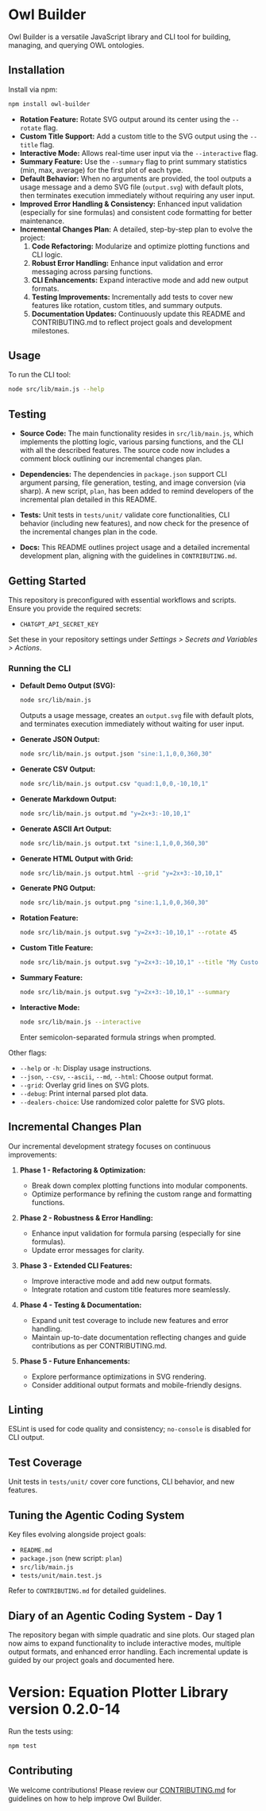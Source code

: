# Owl Builder

Owl Builder is a versatile JavaScript library and CLI tool for building, managing, and querying OWL ontologies.

## Installation

Install via npm:

```bash
npm install owl-builder
```

- **Rotation Feature:** Rotate SVG output around its center using the `--rotate` flag.
- **Custom Title Support:** Add a custom title to the SVG output using the `--title` flag.
- **Interactive Mode:** Allows real-time user input via the `--interactive` flag.
- **Summary Feature:** Use the `--summary` flag to print summary statistics (min, max, average) for the first plot of each type.
- **Default Behavior:** When no arguments are provided, the tool outputs a usage message and a demo SVG file (`output.svg`) with default plots, then terminates execution immediately without requiring any user input.
- **Improved Error Handling & Consistency:** Enhanced input validation (especially for sine formulas) and consistent code formatting for better maintenance.
- **Incremental Changes Plan:** A detailed, step-by-step plan to evolve the project:
  1. **Code Refactoring:** Modularize and optimize plotting functions and CLI logic.
  2. **Robust Error Handling:** Enhance input validation and error messaging across parsing functions.
  3. **CLI Enhancements:** Expand interactive mode and add new output formats.
  4. **Testing Improvements:** Incrementally add tests to cover new features like rotation, custom titles, and summary outputs.
  5. **Documentation Updates:** Continuously update this README and CONTRIBUTING.md to reflect project goals and development milestones.

## Usage

To run the CLI tool:

```bash
node src/lib/main.js --help
```

## Testing

- **Source Code:**
  The main functionality resides in `src/lib/main.js`, which implements the plotting logic, various parsing functions, and the CLI with all the described features. The source code now includes a comment block outlining our incremental changes plan.

- **Dependencies:**
  The dependencies in `package.json` support CLI argument parsing, file generation, testing, and image conversion (via sharp). A new script, `plan`, has been added to remind developers of the incremental plan detailed in this README.

- **Tests:**
  Unit tests in `tests/unit/` validate core functionalities, CLI behavior (including new features), and now check for the presence of the incremental changes plan in the code.

- **Docs:**
  This README outlines project usage and a detailed incremental development plan, aligning with the guidelines in `CONTRIBUTING.md`.

## Getting Started

This repository is preconfigured with essential workflows and scripts. Ensure you provide the required secrets:
- `CHATGPT_API_SECRET_KEY`

Set these in your repository settings under *Settings > Secrets and Variables > Actions*.

### Running the CLI

- **Default Demo Output (SVG):**
  ```bash
  node src/lib/main.js
  ```
  Outputs a usage message, creates an `output.svg` file with default plots, and terminates execution immediately without waiting for user input.

- **Generate JSON Output:**
  ```bash
  node src/lib/main.js output.json "sine:1,1,0,0,360,30"
  ```

- **Generate CSV Output:**
  ```bash
  node src/lib/main.js output.csv "quad:1,0,0,-10,10,1"
  ```

- **Generate Markdown Output:**
  ```bash
  node src/lib/main.js output.md "y=2x+3:-10,10,1"
  ```

- **Generate ASCII Art Output:**
  ```bash
  node src/lib/main.js output.txt "sine:1,1,0,0,360,30"
  ```

- **Generate HTML Output with Grid:**
  ```bash
  node src/lib/main.js output.html --grid "y=2x+3:-10,10,1"
  ```

- **Generate PNG Output:**
  ```bash
  node src/lib/main.js output.png "sine:1,1,0,0,360,30"
  ```

- **Rotation Feature:**
  ```bash
  node src/lib/main.js output.svg "y=2x+3:-10,10,1" --rotate 45
  ```

- **Custom Title Feature:**
  ```bash
  node src/lib/main.js output.svg "y=2x+3:-10,10,1" --title "My Custom Plot Title"
  ```

- **Summary Feature:**
  ```bash
  node src/lib/main.js output.svg "y=2x+3:-10,10,1" --summary
  ```

- **Interactive Mode:**
  ```bash
  node src/lib/main.js --interactive
  ```
  Enter semicolon-separated formula strings when prompted.

Other flags:
- `--help` or `-h`: Display usage instructions.
- `--json`, `--csv`, `--ascii`, `--md`, `--html`: Choose output format.
- `--grid`: Overlay grid lines on SVG plots.
- `--debug`: Print internal parsed plot data.
- `--dealers-choice`: Use randomized color palette for SVG plots.

## Incremental Changes Plan

Our incremental development strategy focuses on continuous improvements:
1. **Phase 1 - Refactoring & Optimization:**
   - Break down complex plotting functions into modular components.
   - Optimize performance by refining the custom range and formatting functions.

2. **Phase 2 - Robustness & Error Handling:**
   - Enhance input validation for formula parsing (especially for sine formulas).
   - Update error messages for clarity.

3. **Phase 3 - Extended CLI Features:**
   - Improve interactive mode and add new output formats.
   - Integrate rotation and custom title features more seamlessly.

4. **Phase 4 - Testing & Documentation:**
   - Expand unit test coverage to include new features and error handling.
   - Maintain up-to-date documentation reflecting changes
     and guide contributions as per CONTRIBUTING.md.

5. **Phase 5 - Future Enhancements:**
   - Explore performance optimizations in SVG rendering.
   - Consider additional output formats and mobile-friendly designs.

## Linting

ESLint is used for code quality and consistency; `no-console` is disabled for CLI output.

## Test Coverage

Unit tests in `tests/unit/` cover core functions, CLI behavior, and new features.

## Tuning the Agentic Coding System

Key files evolving alongside project goals:
- `README.md`
- `package.json` (new script: `plan`)
- `src/lib/main.js`
- `tests/unit/main.test.js`

Refer to `CONTRIBUTING.md` for detailed guidelines.

## Diary of an Agentic Coding System - Day 1

The repository began with simple quadratic and sine plots. Our staged plan now aims to expand functionality to include interactive modes, multiple output formats, and enhanced error handling. Each incremental update is guided by our project goals and documented here.

**Version:** Equation Plotter Library version 0.2.0-14
=======
Run the tests using:

```bash
npm test
```

## Contributing

We welcome contributions! Please review our [CONTRIBUTING.md](./CONTRIBUTING.md) for guidelines on how to help improve Owl Builder.

